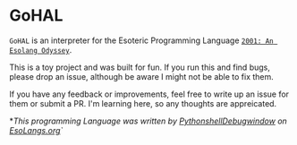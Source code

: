 # GoHAL

`GoHAL` is an interpreter for the Esoteric Programming Language [`2001: An Esolang Odyssey`](https://esolangs.org/wiki/2001:_An_Esolang_Odyssey).

This is a toy project and was built for fun. If you run this and find bugs, please drop an issue, although be aware I might not be able to fix them.

If you have any feedback or improvements, feel free to write up an issue for them or submit a PR. I'm learning here, so any thoughts are appreicated.

**This programming Language was written by *[PythonshellDebugwindow](https://esolangs.org/wiki/User:PythonshellDebugwindow) on [EsoLangs.org](https://esolangs.org)`**

